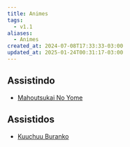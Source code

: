 ```yaml
---
title: Animes
tags:
  - v1.1
aliases:
  - Animes
created_at: 2024-07-08T17:33:33-03:00
updated_at: 2025-01-24T00:31:17-03:00
---
```


## Assistindo

- [Mahoutsukai No Yome](content/entrada/2024/09/09/Mahoutsukai_No_Yome.md)


## Assistidos

- [Kuuchuu Buranko](content/entrada/2024/07/08/Anime_Kuuchuu_Buranko.md)